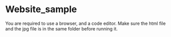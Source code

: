 # Website_sample
You are required to use a browser, and a code editor.
Make sure the html file and the jpg file is in the same folder before running it.

